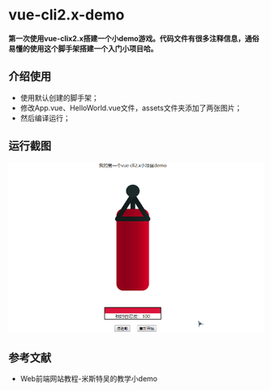 # vue-cli2.x-demo

**第一次使用vue-clix2.x搭建一个小demo游戏。代码文件有很多注释信息，通俗易懂的使用这个脚手架搭建一个入门小项目哈。**

## 介绍使用
- 使用默认创建的脚手架；
- 修改App.vue、HelloWorld.vue文件，assets文件夹添加了两张图片；
- 然后编译运行；

## 运行截图
<img src="./src/assets/myFirstDemo.gif">

## 参考文献
- Web前端网站教程-米斯特吴的教学小demo

